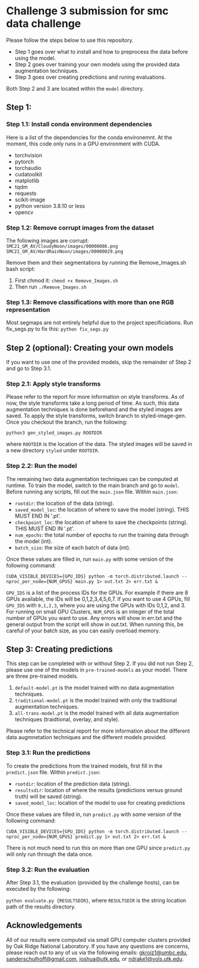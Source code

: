 # Challenge 3 submission for smc data challenge
Please follow the steps below to use this repository.
* Step 1 goes over what to install and how to preprocess the data before using the model.
* Step 2 goes over training your own models using the provided data augmentation techniques.
* Step 3 goes over creating predictions and runing evaluations.

Both Step 2 and 3 are located within the ```model``` directory.

## Step 1: 
### Step 1.1: Install conda environment dependencies
Here is a list of the dependencies for the conda environemnt. At the moment, this code only runs in a GPU environment with CUDA.
  - torchvision
  - pytorch
  - torchaudio
  - cudatoolkit
  - matplotlib
  - tqdm
  - requests
  - scikit-image
  - python version 3.8.10 or less
  - opencv

### Step 1.2: Remove corrupt images from the dataset
The following images are corrupt:
```SMC21_GM_AV/CloudyNoon/images/00000086.png```
```SMC21_GM_AV/HardRainNoon/images/00000029.png```

Remove them and their segmentations by running the Remove_Images.sh bash script:
1) First chmod it:
`chmod +x Remove_Images.sh`
2) Then run 
`./Remove_Images.sh`

### Step 1.3: Remove classifications with more than one RGB representation
Most segmaps are not entirely helpful due to the project specificiations. Run fix_segs.py to fix this:
```python fix_segs.py```

## Step 2 (optional): Creating your own models
If you want to use one of the provided models, skip the remainder of Step 2 and go to Step 3.1.

### Step 2.1: Apply style transforms
Please refer to the report for more information on style transforms. As of now, the style transforms take a long period of time. As such, this data augmentation techniques is done beforehand and the styled images are saved. To apply the style transforms, switch branch to styled-image-gen. Once you checkout the branch, run the following:

```python3 gen_styled_images.py ROOTDIR```

where ```ROOTDIR``` is the location of the data. The styled images will be saved in a new directory ```styled``` under ```ROOTDIR```.

### Step 2.2: Run the model
The remaining two data augmentation techniques can be computed at runtime. To train the model, switch to the main branch and go to ```model```. Before running any scripts, fill out the ```main.json``` file.
Within ```main.json```:
* ```rootdir```: the location of the data (string).
* ```saved_model_loc```: the location of where to save the model (string). THIS MUST END IN '.pt'.
* ```checkpoint_loc```: the location of where to save the checkpoints (string). THIS MUST END IN '.pt'.
* ```num_epochs```: the total number of epochs to run the training data through the model (int).
* ```batch_size```: the size of each batch of data (int).

Once these values are filled in, run ```main.py``` with some version of the following command:

```CUDA_VISIBLE_DEVICES={GPU_IDS} python -m torch.distributed.launch --nproc_per_node={NUM_GPUS} main.py 1> out.txt 2> err.txt &```

```GPU_IDS``` is a list of the process IDs for the GPUs. For example if there are 8 GPUs available, the IDs will be 0,1,2,3,4,5,6,7. If you want to use 4 GPUs, fill ```GPU_IDS``` with ```0,1,2,3```, where you are using the GPUs with IDs 0,1,2, and 3. For running on small GPU Clusters, ```NUM_GPUS``` is an integer of the total number of GPUs you want to use. Any errors will show in err.txt and the general output from the script will show in out.txt. When running this, be careful of your batch size, as you can easily overload memory.

## Step 3: Creating predictions
This step can be completed with or without Step 2. If you did not run Step 2, please use one of the models in ```pre-trained-models``` as your model. There are three pre-trained models.

1) ```default-model.pt``` is the model trained with no data augmentation techniques.
2) ```traditional-model.pt``` is the model trained with only the traditional augmentation techniques.
3) ```all-trans-model.pt``` is the model trained with all data augmentation techniques (traidtional, overlay, and style).

Please refer to the technical report for more information about the different data augmnetation techniques and the different models provided.

### Step 3.1: Run the predictions
To create the predictions from the trained models, first fill in the ```predict.json``` file. Within ```predict.json```:
* ```rootdir```: location of the prediction data (string).
* ```resultsdir```: location of where the results (predictions versus ground truth) will be saved (string).
* ```saved_model_loc```: location of the model to use for creating predictions

Once these values are filled in, run ```predict.py``` with some version of the following command:

```CUDA_VISIBLE_DEVICES={GPU_IDS} python -m torch.distributed.launch --nproc_per_node={NUM_GPUS} predict.py 1> out.txt 2> err.txt &```

There is not much need to run this on more than one GPU since ```predict.py``` will only run through the data once.

### Step 3.2: Run the evaluation
After Step 3.1, the evaluation (provided by the challenge hosts), can be executed by the following:

```python evaluate.py {RESULTSDIR}```,
where ```RESULTSDIR``` is the string location path of the results directory.

## Acknowledgements
All of our results were computed via small GPU computer clusters provided by Oak Ridge National Laboratory. If you have any questions are concerns, please reach out to any of us via the following emails: gkroiz1@umbc.edu, sanderschulhoff@gmail.com, joshua@utk.edu, or ndrake1@vols.utk.edu.

